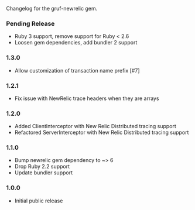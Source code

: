Changelog for the gruf-newrelic gem.

### Pending Release

- Ruby 3 support, remove support for Ruby < 2.6
- Loosen gem dependencies, add bundler 2 support

### 1.3.0

- Allow customization of transaction name prefix [#7]

### 1.2.1

- Fix issue with NewRelic trace headers when they are arrays 

### 1.2.0

- Added ClientInterceptor with New Relic Distributed tracing support
- Refactored ServerInterceptor with New Relic Distributed tracing support

### 1.1.0

- Bump newrelic gem dependency to ~> 6
- Drop Ruby 2.2 support
- Update bundler support

### 1.0.0

- Initial public release
